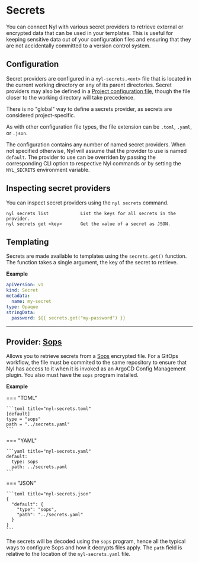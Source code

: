 # Secrets

You can connect Nyl with various secret providers to retrieve external or encrypted data that can be used in your
templates. This is useful for keeping sensitive data out of your configuration files and ensuring that they are not
accidentally committed to a version control system.

## Configuration

Secret providers are configured in a `nyl-secrets.<ext>` file that is located in the current working directory or any of
its parent directories. Secret providers may also be defined in a [Project configuration file](./projects.md), though
the file closer to the working directory will take precedence.

There is no "global" way to define a secrets provider, as secrets are considered project-specific.

As with other configuration file types, the file extension can be `.toml`, `.yaml`, or `.json`.

The configuration contains any number of named secret providers. When not specified otherwise, Nyl will assume that the
provider to use is named `default`. The provider to use can be overriden by passing the corresponding CLI option to
respective Nyl commands or by setting the `NYL_SECRETS` environment variable.

## Inspecting secret providers

You can inspect secret providers using the `nyl secrets` command.

```
nyl secrets list            List the keys for all secrets in the provider.
nyl secrets get <key>       Get the value of a secret as JSON.
```

## Templating

Secrets are made available to templates using the `secrets.get()` function. The function takes a single argument, the
key of the secret to retrieve.

__Example__

```yaml
apiVersion: v1
kind: Secret
metadata:
  name: my-secret
type: Opaque
stringData:
  password: ${{ secrets.get("my-password") }}
```

---

## Provider: [Sops]

  [Sops]: https://github.com/getsops/sops

Allows you to retrieve secrets from a [Sops] encrypted file. For a GitOps workflow, the file must be commited to the
same repository to ensure that Nyl has access to it when it is invoked as an ArgoCD Config Management plugin. You also
must have the `sops` program installed.

__Example__

=== "TOML"

    ```toml title="nyl-secrets.toml"
    [default]
    type = "sops"
    path = "../secrets.yaml"
    ```

=== "YAML"

    ```yaml title="nyl-secrets.yaml"
    default:
      type: sops
      path: ../secrets.yaml
    ```

=== "JSON"

    ```toml title="nyl-secrets.json"
    {
      "default": {
        "type": "sops",
        "path": "../secrets.yaml"
      }
    }
    ```

The secrets will be decoded using the `sops` program, hence all the typical ways to configure Sops and how it decrypts
files apply. The `path` field is relative to the location of the `nyl-secrets.yaml` file.
